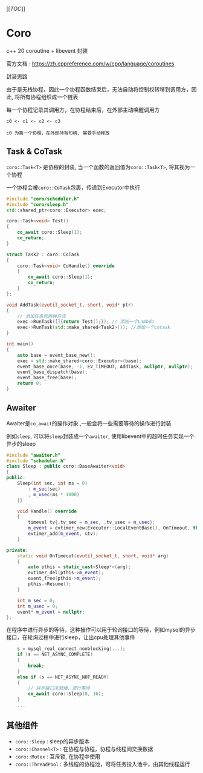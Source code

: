 [[_TOC_]]

# Coro

c++ 20 coroutine + libevent 封装

官方文档 : https://zh.cppreference.com/w/cpp/language/coroutines

封装思路

由于是无栈协程，因此一个协程函数结束后，无法自动将控制权转移到调用方，因此, 将所有协程组织成一个链表

每一个协程记录其调用方，在协程结束后，在外部主动唤醒调用方

```
c0 <- c1 <- c2 <- c3

c0 为第一个协程，在外部持有句柄, 需要手动释放
```

## Task & CoTask

`coro::Task<T>` 是协程的封装, 当一个函数的返回值为`coro::Task<T>`, 将其视为一个协程

一个协程会被`coro::CoTask`包裹，传递到Executor中执行

```cpp
#include "coro/scheduler.h"
#include "coro/sleep.h"
std::shared_ptr<coro::Executor> exec;

coro::Task<void> Test()
{
    co_await coro::Sleep(1);
    co_return;
}

struct Task2 : coro::CoTask
{
    coro::Task<void> CoHandle() override
    {
        co_await coro::Sleep(1);
        co_return;
    }
};

void AddTask(evutil_socket_t, short, void* ptr)
{
    // 添加任务的两种方式
    exec->RunTask([]{return Test();}); // 添加一个Lambda
    exec->RunTask(std::make_shared<Task2>()); //添加一个cotask
}

int main()
{
    auto base = event_base_new();
    exec = std::make_shared<coro::Executor>(base);
    event_base_once(base, -1, EV_TIMEOUT, AddTask, nullptr, nullptr);
    event_base_dispatch(base);
    event_base_free(base);
    return 0;
}
```

## Awaiter

Awaiter是`co_await`的操作对象 ,一般会将一些需要等待的操作进行封装

例如`sleep`, 可以将`sleep`封装成一个`awaiter`, 使用libevent中的超时任务实现一个异步的sleep

```cpp
#include "awaiter.h"
#include "scheduler.h"
class Sleep : public coro::BaseAwaiter<void>
{
public:
    Sleep(int sec, int ms = 0)
        : m_sec(sec)
        , m_usec(ms * 1000)
    {}

    void Handle() override
    {
        timeval tv{.tv_sec = m_sec, .tv_usec = m_usec};
        m_event = evtimer_new(Executor::LocalEventBase(), OnTimeout, this);
        evtimer_add(m_event, &tv);
    }

private:
    static void OnTimeout(evutil_socket_t, short, void* arg)
    {
        auto pthis = static_cast<Sleep*>(arg);
        evtimer_del(pthis->m_event);
        event_free(pthis->m_event);
        pthis->Resume();
    }

    int m_sec = 0;
    int m_usec = 0;
    event* m_event = nullptr;
};
```

在程序中进行异步的等待，这种操作可以用于轮询接口的等待，例如mysql的异步接口，在轮询过程中进行sleep，让出cpu处理其他事件

```cpp
    s = mysql_real_connect_nonblocking(...);
    if (s == NET_ASYNC_COMPLETE)
    {
        break;
    }
    else if (s == NET_ASYNC_NOT_READY) 
    {
        // 异步接口未就绪，进行等待
        co_await coro::Sleep(0, 16);
    }
    ...
```

## 其他组件

- `coro::Sleep` : sleep的异步版本
- `coro::Channel<T>` : 在协程与协程，协程与线程间交换数据
- `coro::Mutex` : 互斥锁, 在协程中使用
- `coro::ThreadPool` : 多线程的协程池，可将任务投入池中，由其他线程运行